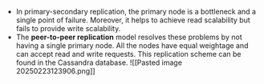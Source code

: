 - In primary-secondary replication, the primary node is a bottleneck and a single point of failure. Moreover, it helps to achieve read scalability but fails to provide write scalability. 
- The **peer-to-peer replication** model resolves these problems by not having a single primary node. All the nodes have equal weightage and can accept read and write requests. This replication scheme can be found in the Cassandra database.
![[Pasted image 20250223123906.png]]

